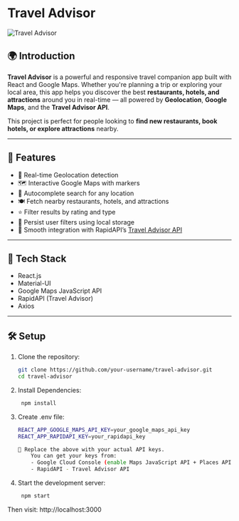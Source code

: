 # Travel Advisor

![Travel Advisor](https://i.ibb.co/qph2cZn/image.pngg)

## 🌍 Introduction

**Travel Advisor** is a powerful and responsive travel companion app built with React and Google Maps. Whether you're planning a trip or exploring your local area, this app helps you discover the best **restaurants, hotels, and attractions** around you in real-time — all powered by **Geolocation**, **Google Maps**, and the **Travel Advisor API**.

This project is perfect for people looking to **find new restaurants, book hotels, or explore attractions** nearby.

---

## 🚀 Features

- 📍 Real-time Geolocation detection
- 🗺️ Interactive Google Maps with markers
- 🔎 Autocomplete search for any location
- 🍽️ Fetch nearby restaurants, hotels, and attractions
- ⭐ Filter results by rating and type
- 🧠 Persist user filters using local storage
- 🔄 Smooth integration with RapidAPI’s [Travel Advisor API](https://rapidapi.com/apidojo/api/travel-advisor)

---

## 🧪 Tech Stack

- React.js
- Material-UI
- Google Maps JavaScript API
- RapidAPI (Travel Advisor)
- Axios

---

## 🛠 Setup

1. Clone the repository:
   ```bash
   git clone https://github.com/your-username/travel-advisor.git
   cd travel-advisor

2. Install Dependencies:
   ```bash
    npm install


3. Create .env file:
    ```bash
    REACT_APP_GOOGLE_MAPS_API_KEY=your_google_maps_api_key
    REACT_APP_RAPIDAPI_KEY=your_rapidapi_key

    📌 Replace the above with your actual API keys.
        You can get your keys from:
        - Google Cloud Console (enable Maps JavaScript API + Places API)
        - RapidAPI - Travel Advisor API

4. Start the development server:
   ```bash
    npm start

Then visit: http://localhost:3000

